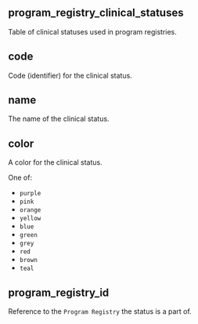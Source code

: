 ## program_registry_clinical_statuses

Table of clinical statuses used in program registries.

## code

Code (identifier) for the clinical status.

## name

The name of the clinical status.

## color

A color for the clinical status.

One of:
- `purple`
- `pink`
- `orange`
- `yellow`
- `blue`
- `green`
- `grey`
- `red`
- `brown`
- `teal`

## program_registry_id

Reference to the `Program Registry`
the status is a part of.

